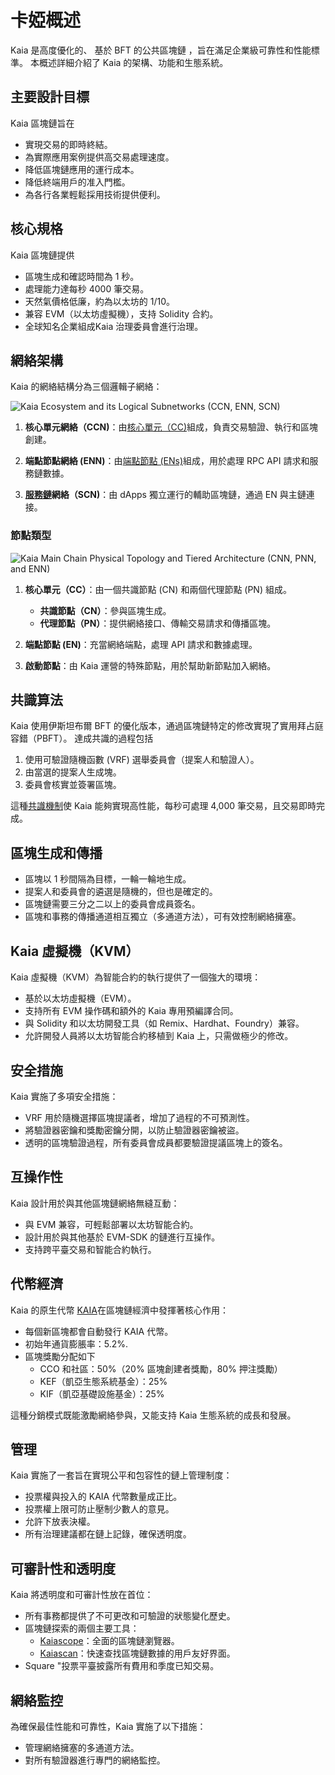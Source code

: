 # 卡婭概述

Kaia 是高度優化的、<LinkWithTooltip to="../misc/glossary#bft-based-public-blockchain" tooltip="A blockchain that ensures consensus even if up to 1/3 of nodes act maliciously,<br /> using Byzantine Fault Tolerance (BFT) algorithms to maintain network integrity."> 基於 BFT 的公共區塊鏈 </LinkWithTooltip>，旨在滿足企業級可靠性和性能標準。 本概述詳細介紹了 Kaia 的架構、功能和生態系統。

## 主要設計目標

Kaia 區塊鏈旨在

- 實現交易的即時終結。
- 為實際應用案例提供高交易處理速度。
- 降低區塊鏈應用的運行成本。
- 降低終端用戶的准入門檻。
- 為各行各業輕鬆採用技術提供便利。

## 核心規格

Kaia 區塊鏈提供

- 區塊生成和確認時間為 1 秒。
- 處理能力達每秒 4000 筆交易。
- 天然氣價格低廉，約為以太坊的 1/10。
- 兼容 EVM（以太坊虛擬機），支持 Solidity 合約。
- 全球知名企業組成<LinkWithTooltip to="../misc/glossary#kaia-governance-council-kgc" tooltip="A consortium governing Kaia blockchain development and operations.">Kaia 治理委員會</LinkWithTooltip>進行治理。

## 網絡架構

Kaia 的網絡結構分為三個邏輯子網絡：

![Kaia Ecosystem and its Logical Subnetworks (CCN, ENN, SCN)](/img/learn/klaytn_network_overview.png)

1. **核心單元網絡（CCN)**：由[核心單元（CC)](../nodes/core-cell)組成，負責交易驗證、執行和區塊創建。

2. **端點節點網絡 (ENN)**：由[端點節點 (ENs)](../nodes/endpoint-node)組成，用於處理 RPC API 請求和服務鏈數據。

3. **[服務鏈](../nodes/service-chain)網絡（SCN)**：由 dApps 獨立運行的輔助區塊鏈，通過 EN 與主鏈連接。

### 節點類型

![Kaia Main Chain Physical Topology and Tiered Architecture (CNN, PNN, and ENN)](/img/learn/klaytn_network_node.png)

1. **核心單元（CC）**：由一個共識節點 (CN) 和兩個代理節點 (PN) 組成。

   - **共識節點（CN）**：參與區塊生成。
   - **代理節點（PN）**：提供網絡接口、傳輸交易請求和傳播區塊。

2. **端點節點 (EN)**：充當網絡端點，處理 API 請求和數據處理。

3. **啟動節點**：由 Kaia 運營的特殊節點，用於幫助新節點加入網絡。

## 共識算法

Kaia 使用伊斯坦布爾 BFT 的優化版本，通過區塊鏈特定的修改實現了實用拜占庭容錯（PBFT）。 達成共識的過程包括

1. 使用可驗證隨機函數 (VRF) 選舉委員會<LinkWithTooltip to="../misc/glossary#proposer" tooltip="A randomly chosen consensus node for block creation.">（提案人</LinkWithTooltip>和<LinkWithTooltip to="../misc/glossary#validator" tooltip="A node verifying data, ensuring efficient block processing.">驗證人</LinkWithTooltip>）。
2. 由當選的提案人生成塊。
3. 委員會核實並簽署區塊。

這種[共識機制](consensus-mechanism.md)使 Kaia 能夠實現高性能，每秒可處理 4,000 筆交易，且交易即時完成。

## 區塊生成和傳播

- 區塊以 1 秒間隔為目標，一輪一輪地生成。
- 提案人和委員會的遴選是隨機的，但也是確定的。
- 區塊鏈需要三分之二以上的委員會成員簽名。
- 區塊和事務的傳播通道相互獨立（多通道方法），可有效控制網絡擁塞。

## Kaia 虛擬機（KVM）

Kaia 虛擬機（KVM）為智能合約的執行提供了一個強大的環境：

- 基於以太坊虛擬機（EVM）。
- 支持所有 EVM 操作碼和額外的 Kaia 專用預編譯合同。
- 與 Solidity 和以太坊開發工具（如 Remix、Hardhat、Foundry）兼容。
- 允許開發人員將以太坊智能合約移植到 Kaia 上，只需做極少的修改。

## 安全措施

Kaia 實施了多項安全措施：

- VRF 用於隨機選擇區塊提議者，增加了過程的不可預測性。
- 將驗證器密鑰和獎勵密鑰分開，以防止驗證器密鑰被盜。
- 透明的區塊驗證過程，所有委員會成員都要驗證提議區塊上的簽名。

## 互操作性

Kaia 設計用於與其他區塊鏈網絡無縫互動：

- <LinkWithTooltip tooltip="A blockchain that can run smart contracts and <br/> interact with the Ethereum Virtual Machine(EVM)">與 EVM 兼容</LinkWithTooltip>，可輕鬆部署以太坊智能合約。
- 設計用於與其他基於 EVM-SDK 的鏈進行互操作。
- 支持跨平臺交易和智能合約執行。

## 代幣經濟

Kaia 的原生代幣 [KAIA](kaia-native-token.md)在區塊鏈經濟中發揮著核心作用：

- 每個新區塊都會自動發行 KAIA 代幣。
- 初始年通貨膨脹率：5.2%.
- 區塊獎勵分配如下
  - CCO 和社區：50%（20% 區塊創建者獎勵，80% 押注獎勵）
  - KEF（凱亞生態系統基金）：25%
  - KIF（凱亞基礎設施基金）：25%

這種分銷模式既能激勵網絡參與，又能支持 Kaia 生態系統的成長和發展。

## 管理

Kaia 實施了一套旨在實現公平和包容性的鏈上管理制度：

- 投票權與投入的 KAIA 代幣數量成正比。
- 投票權上限可防止壓制少數人的意見。
- 允許下放表決權。
- 所有治理建議都在鏈上記錄，確保透明度。

## 可審計性和透明度

Kaia 將透明度和可審計性放在首位：

- 所有事務都提供了不可更改和可驗證的狀態變化歷史。
- 區塊鏈探索的兩個主要工具：
  - [Kaiascope](https://kaiascope.com/)：全面的區塊鏈瀏覽器。
  - [Kaiascan](http://kaiascan.io/)：快速查找區塊鏈數據的用戶友好界面。
- Square "投票平臺披露所有費用和季度已知交易。

## 網絡監控

為確保最佳性能和可靠性，Kaia 實施了以下措施：

- 管理網絡擁塞的多通道方法。
- 對所有驗證器進行專門的網絡監控。
